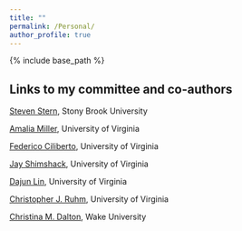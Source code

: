 ```yaml
---
title: ""
permalink: /Personal/
author_profile: true
---
```


{% include base_path %}

## Links to my committee and co-authors

[Steven Stern](https://sites.google.com/site/stevensterneconomics/), Stony Brook University

[Amalia Miller](http://people.virginia.edu/~am5by/), University of Virginia

[Federico Ciliberto](https://sites.google.com/view/cilibertofederico/home), University of Virginia

[Jay Shimshack](http://www.jayshimshack.com/), University of Virginia

[Dajun Lin](https://dajun-lin.github.io/), University of Virginia

[Christopher J. Ruhm](https://sites.google.com/site/christopherjruhm/home), University of Virginia

[Christina M. Dalton](http://users.wfu.edu/daltonc/), Wake University



